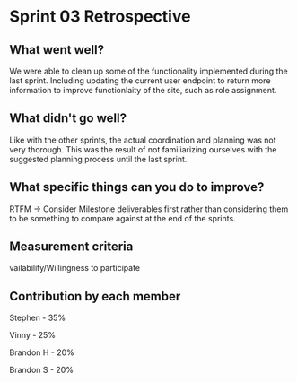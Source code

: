 # Sprint 03 Retrospective

## What went well? 

We were able to clean up some of the functionality implemented during the last sprint. Including updating the current user endpoint to return more information to improve functionlaity of the site, such as role assignment. 

## What didn't go well?

Like with the other sprints, the actual coordination and planning was not very thorough. This was the result of not familiarizing ourselves with the suggested planning process until the last sprint. 

## What specific things can you do to improve?

RTFM -> Consider Milestone deliverables first rather than considering them to be something to compare against at the end of the sprints. 

## Measurement criteria

vailability/Willingness to participate

## Contribution by each member

Stephen - 35%

Vinny - 25%

Brandon H - 20%

Brandon S - 20%

